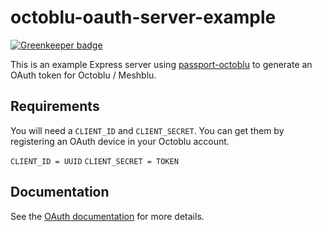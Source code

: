 # octoblu-oauth-server-example

[![Greenkeeper badge](https://badges.greenkeeper.io/crossyio/octoblu-oauth-authenticator.svg)](https://greenkeeper.io/)

This is an example Express server using [passport-octoblu](https://github.com/octoblu/passport-octoblu) to generate an OAuth token for Octoblu / Meshblu.

## Requirements

You will need a `CLIENT_ID` and `CLIENT_SECRET`. You can get them by registering an OAuth device in your Octoblu account.

`CLIENT_ID = UUID`
`CLIENT_SECRET = TOKEN`

## Documentation

See the [OAuth documentation](https://developer.octoblu.com/v1.0/docs/oauth) for more details.
